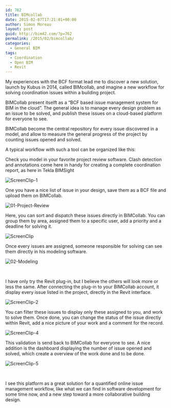 ```yaml
---
id: 762
title: BIMcollab
date: 2015-02-07T17:21:01+00:00
author: Simon Moreau
layout: post
guid: http://bim42.com/?p=762
permalink: /2015/02/bimcollab/
categories:
  - General BIM
tags:
  - Coordination
  - Open BIM
  - Revit
---
```

My experiences with the BCF format lead me to discover a new solution, launch by Kubus in 2014, called BIMcollab, and imagine a new workflow for solving coordination issues within a building project.

BIMCollab present itselft as a &#8220;BCF based issue management system for BIM in the cloud&#8221;. The general idea is to manage every design problem as an issue to be solved, and publish these issues on a cloud-based platform for everyone to see.

BIMCollab become the central repository for every issue discovered in a model, and allow to measure the general progress of the project by counting issues opened and solved.

A typical workflow with such a tool can be organized like this:

Check you model in your favorite project review software. Clash detection and annotations come here in handy for creating a complete coordination report, as here in Tekla BIMSight

![ScreenClip-1](http://bim42.com/wp-content/uploads/2015/02/ScreenClip-1.png)

One you have a nice list of issue in your design, save them as a BCF file and upload them on BIMCollab.

![01-Project-Review](http://bim42.com/wp-content/uploads/2015/02/01-Project-Review.png)

Here, you can sort and dispatch these issues directly in BIMCollab. You can group them by area, assigned them to a specific user, add a priority and a deadline for solving it.

![ScreenClip](http://bim42.com/wp-content/uploads/2015/02/ScreenClip.png)

Once every issues are assigned, someone responsible for solving can see them directly in his modeling software.

![02-Modeling](http://bim42.com/wp-content/uploads/2015/02/02-Modeling.png)

&nbsp;

I have only try the Revit plug-in, but I believe the others will look more or less the same. After connecting the plug-in to your BIMCollab account, it display every issue listed in the project, directly in the Revit interface.

![ScreenClip-2](http://bim42.com/wp-content/uploads/2015/02/ScreenClip-2.png)

You can filter these issues to display only these assigned to you, and work to solve them. Once done, you can change the status of the issue directly within Revit, add a nice picture of your work and a comment for the record.

![ScreenClip-4](http://bim42.com/wp-content/uploads/2015/02/ScreenClip-4.png)

This validation is send back to BIMCollab for everyone to see. A nice addition is the dashboard displaying the number of issue opened and solved, which create a overview of the work done and to be done.

![ScreenClip-5](http://bim42.com/wp-content/uploads/2015/02/ScreenClip-5.png)

&nbsp;

I see this platform as a great solution for a quantified online issue management workflow, like what we can find in software development for some time now, and a new step toward a more collaborative building design.